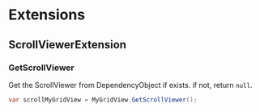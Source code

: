 # Extensions
## ScrollViewerExtension
### GetScrollViewer
Get the ScrollViewer from DependencyObject if exists. if not, return `null`.
```csharp
var scrollMyGridView = MyGridView.GetScrollViewer();
```